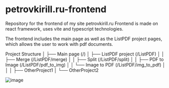 # petrovkirill.ru-frontend
Repository for the frontend of my site petrovkirill.ru Frontend is made on react framework, uses vite and typescript technologies.

The frontend includes the main page as well as the ListPDF project pages, which allows the user to work with pdf documents.

Project Structure
│
├── Main page (/)
│   ├── ListPDF project (/ListPDF)
│   │   ├── Merge (/ListPDF/merge)
│   │   ├── Split (/ListPDF/split)
│   │   ├── PDF to Image (/ListPDF/pdf_to_img)
│   │   └── Image to PDF (/ListPDF/img_to_pdf)
│   │
│   ├── OtherProject1
│   └── OtherProject2


![image](https://github.com/user-attachments/assets/88b1f88f-8b07-4dd3-bf57-7130b2089f2f)

